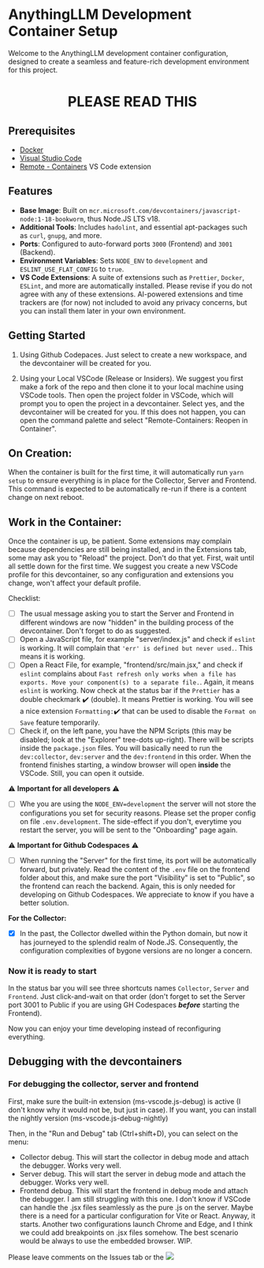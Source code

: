 # AnythingLLM Development Container Setup

Welcome to the AnythingLLM development container configuration, designed to create a seamless and feature-rich development environment for this project.

<center><h1><b>PLEASE READ THIS</b></h1></center>

## Prerequisites

- [Docker](https://www.docker.com/get-started)
- [Visual Studio Code](https://code.visualstudio.com/)
- [Remote - Containers](https://marketplace.visualstudio.com/items?itemName=ms-vscode-remote.remote-containers) VS Code extension

## Features

- **Base Image**: Built on `mcr.microsoft.com/devcontainers/javascript-node:1-18-bookworm`, thus Node.JS LTS v18.
- **Additional Tools**: Includes `hadolint`, and essential apt-packages such as `curl`, `gnupg`, and more.
- **Ports**: Configured to auto-forward ports `3000` (Frontend) and `3001` (Backend).
- **Environment Variables**: Sets `NODE_ENV` to `development` and `ESLINT_USE_FLAT_CONFIG` to `true`.
- **VS Code Extensions**: A suite of extensions such as `Prettier`, `Docker`, `ESLint`, and more are automatically installed. Please revise if you do not agree with any of these extensions. AI-powered extensions and time trackers are (for now) not included to avoid any privacy concerns, but you can install them later in your own environment.

## Getting Started

1. Using Github Codepaces. Just select to create a new workspace, and the devcontainer will be created for you.

2. Using your Local VSCode (Release or Insiders). We suggest you first make a fork of the repo and then clone it to your local machine using VSCode tools. Then open the project folder in VSCode, which will prompt you to open the project in a devcontainer. Select yes, and the devcontainer will be created for you. If this does not happen, you can open the command palette and select "Remote-Containers: Reopen in Container".

## On Creation:

When the container is built for the first time, it will automatically run `yarn setup` to ensure everything is in place for the Collector, Server and Frontend. This command is expected to be automatically re-run if there is a content change on next reboot.

## Work in the Container:

Once the container is up, be patient. Some extensions may complain because dependencies are still being installed, and in the Extensions tab, some may ask you to "Reload" the project. Don't do that yet. First, wait until all settle down for the first time. We suggest you create a new VSCode profile for this devcontainer, so any configuration and extensions you change, won't affect your default profile.

Checklist:

- [ ] The usual message asking you to start the Server and Frontend in different windows are now "hidden" in the building process of the devcontainer. Don't forget to do as suggested.
- [ ] Open a JavaScript file, for example "server/index.js" and check if `eslint` is working. It will complain that `'err' is defined but never used.`. This means it is working.
- [ ] Open a React File, for example, "frontend/src/main.jsx," and check if `eslint` complains about `Fast refresh only works when a file has exports. Move your component(s) to a separate file.`. Again, it means `eslint` is working. Now check at the status bar if the `Prettier` has a double checkmark :heavy_check_mark: (double). It means Prettier is working. You will see a nice extension `Formatting:`:heavy_check_mark: that can be used to disable the `Format on Save` feature temporarily. 
- [ ] Check if, on the left pane, you have the NPM Scripts (this may be disabled; look at the "Explorer" tree-dots up-right). There will be scripts inside the `package.json` files. You will basically need to run the `dev:collector`, `dev:server` and the `dev:frontend` in this order. When the frontend finishes starting, a window browser will open **inside** the VSCode. Still, you can open it outside.

:warning: **Important for all developers** :warning:

- [ ] Whe you are using the `NODE_ENV=development` the server will not store the configurations you set for security reasons. Please set the proper config on file `.env.development`. The side-effect if you don't, everytime you restart the server, you will be sent to the "Onboarding" page again.

:warning: **Important for Github Codespaces** :warning:

- [ ] When running the "Server" for the first time, its port will be automatically forward, but privately. Read the content of the `.env` file on the frontend folder about this, and make sure the port "Visibility" is set to "Public", so the frontend can reach the backend. Again, this is only needed for developing on Github Codespaces. We appreciate to know if you have a better solution.

**For the Collector:**

- [x] In the past, the Collector dwelled within the Python domain, but now it has journeyed to the splendid realm of Node.JS. Consequently, the configuration complexities of bygone versions are no longer a concern.

### Now it is ready to start

In the status bar you will see three shortcuts names `Collector`, `Server` and `Frontend`. Just click-and-wait on that order (don't forget to set the Server port 3001 to Public if you are using GH Codespaces **_before_** starting the Frontend).

Now you can enjoy your time developing instead of reconfiguring everything.

## Debugging with the devcontainers

### For debugging the collector, server and frontend

First, make sure the built-in extension (ms-vscode.js-debug) is active (I don't know why it would not be, but just in case). If you want, you can install the nightly version (ms-vscode.js-debug-nightly)

Then, in the "Run and Debug" tab (Ctrl+shift+D), you can select on the menu:

- Collector debug. This will start the collector in debug mode and attach the debugger. Works very well.
- Server debug. This will start the server in debug mode and attach the debugger. Works very well.
- Frontend debug. This will start the frontend in debug mode and attach the debugger. I am still struggling with this one. I don't know if VSCode can handle the .jsx files seamlessly as the pure .js on the server. Maybe there is a need for a particular configuration for Vite or React. Anyway, it starts. Another two configurations launch Chrome and Edge, and I think we could add breakpoints on .jsx files somehow. The best scenario would be always to use the embedded browser. WIP.

Please leave comments on the Issues tab or the [![](https://img.shields.io/discord/1114740394715004990?logo=Discord&logoColor=white&label=Discord&labelColor=%235568ee&color=%2355A2DD&link=https%3A%2F%2Fdiscord.gg%2F6UyHPeGZAC)]("https://discord.gg/6UyHPeGZAC")

